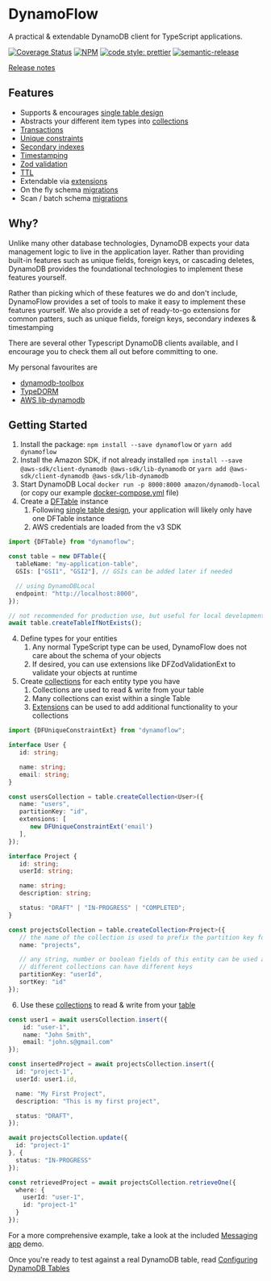 # DynamoFlow

A practical & extendable DynamoDB client for TypeScript applications.

[![Coverage Status](https://coveralls.io/repos/github/jyelewis/DynamoFlow/badge.svg?branch=main)](https://coveralls.io/github/jyelewis/DynamoFlow?branch=main)
[![NPM](https://img.shields.io/npm/v/dynamoflow.svg)](https://www.npmjs.com/package/dynamoflow)
[![code style: prettier](https://img.shields.io/badge/code_style-prettier-ff69b4.svg?style=flat-square)](https://github.com/prettier/prettier)
[![semantic-release](https://img.shields.io/badge/%20%20%F0%9F%93%A6%F0%9F%9A%80-semantic--release-e10079.svg)](https://github.com/semantic-release/semantic-release)

[Release notes](https://github.com/jyelewis/DynamoFlow/blob/main/docs/Release%20Notes.md)

## Features
* Supports & encourages [single table design](https://aws.amazon.com/blogs/database/single-table-vs-multi-table-design-in-amazon-dynamodb/)
* Abstracts your different item types into [collections](https://github.com/jyelewis/DynamoFlow/blob/main/docs/DFCollection.md)
* [Transactions](https://github.com/jyelewis/DynamoFlow/blob/main/src/DFWriteTransaction.ts)
* [Unique constraints](https://github.com/jyelewis/DynamoFlow/blob/main/src/extensions/DFUniqueConstraintExt.ts)
* [Secondary indexes](https://github.com/jyelewis/DynamoFlow/blob/main/src/extensions/DFSecondaryIndexExt.ts)
* [Timestamping](https://github.com/jyelewis/DynamoFlow/blob/main/src/extensions/DFTimestampsExt.ts)
* [Zod validation](https://github.com/jyelewis/DynamoFlow/blob/main/src/extensions/DFZodValidationExt.ts)
* [TTL](https://github.com/jyelewis/DynamoFlow/blob/main/src/extensions/DFTtlExt.ts)
* Extendable via [extensions](https://github.com/jyelewis/DynamoFlow/blob/main/docs/Collection%20extensions.md)
* On the fly schema [migrations](https://github.com/jyelewis/DynamoFlow/blob/main/src/extensions/DFMigrationExt.ts)
* Scan / batch schema [migrations](https://github.com/jyelewis/DynamoFlow/blob/main/src/extensions/DFMigrationExt.ts)

## Why?
Unlike many other database technologies, DynamoDB expects your data management logic to live in the application layer.
Rather than providing built-in features such as unique fields, foreign keys, or cascading deletes,
DynamoDB provides the foundational technologies to implement these features yourself.

Rather than picking which of these features we do and don't include, DynamoFlow provides a set of tools to make it easy to implement these features yourself.
We also provide a set of ready-to-go extensions for common patters, such as unique fields, foreign keys, secondary indexes & timestamping

There are several other Typescript DynamoDB clients available, and I encourage you to check them all out before committing to one.

My personal favourites are
 * [dynamodb-toolbox](https://github.com/jeremydaly/dynamodb-toolbox)
 * [TypeDORM](https://github.com/typedorm/typedorm)
 * [AWS lib-dynamodb](https://docs.aws.amazon.com/AWSJavaScriptSDK/v3/latest/Package/-aws-sdk-lib-dynamodb/)


## Getting Started

1. Install the package: `npm install --save dynamoflow` or `yarn add dynamoflow`
2. Install the Amazon SDK, if not already installed `npm install --save @aws-sdk/client-dynamodb @aws-sdk/lib-dynamodb` or `yarn add @aws-sdk/client-dynamodb @aws-sdk/lib-dynamodb`
3. Start DynamoDB Local `docker run -p 8000:8000 amazon/dynamodb-local` (or copy our example [docker-compose.yml](docker-compose.yml) file)
4. Create a [DFTable](https://github.com/jyelewis/DynamoFlow/blob/main/docs/DFTable.md) instance
    1. Following [single table design](https://aws.amazon.com/blogs/database/single-table-vs-multi-table-design-in-amazon-dynamodb/), your application will likely only have one DFTable instance
    2. AWS credentials are loaded from the v3 SDK
```typescript
import {DFTable} from "dynamoflow";

const table = new DFTable({
  tableName: "my-application-table",
  GSIs: ["GSI1", "GSI2"], // GSIs can be added later if needed

  // using DynamoDBLocal
  endpoint: "http://localhost:8000",
});

// not recommended for production use, but useful for local development
await table.createTableIfNotExists();
```

4. Define types for your entities
    1. Any normal TypeScript type can be used, DynamoFlow does not care about the schema of your objects
    2. If desired, you can use extensions like DFZodValidationExt to validate your objects at runtime
5. Create [collections](https://github.com/jyelewis/DynamoFlow/blob/main/docs/DFCollection.md) for each entity type you have
    1. Collections are used to read & write from your table
    2. Many collections can exist within a single Table
    3. [Extensions](https://github.com/jyelewis/DynamoFlow/blob/main/docs/Collection%20extensions.md) can be used to add additional functionality to your collections

```typescript
import {DFUniqueConstraintExt} from "dynamoflow";

interface User {
   id: string;

   name: string;
   email: string;
}

const usersCollection = table.createCollection<User>({
   name: "users",
   partitionKey: "id",
   extensions: [
      new DFUniqueConstraintExt('email')
   ],
});

interface Project {
   id: string;
   userId: string;

   name: string;
   description: string;

   status: "DRAFT" | "IN-PROGRESS" | "COMPLETED";
}

const projectsCollection = table.createCollection<Project>({
   // the name of the collection is used to prefix the partition key for each item
   name: "projects",

   // any string, number or boolean fields of this entity can be used as keys
   // different collections can have different keys
   partitionKey: "userId",
   sortKey: "id"
});

```

6. Use these [collections](https://github.com/jyelewis/DynamoFlow/blob/main/docs/DFCollection.md) to read & write from your [table](https://github.com/jyelewis/DynamoFlow/blob/main/docs/DFTable.md)
```typescript
const user1 = await usersCollection.insert({
    id: "user-1",
    name: "John Smith",
    email: "john.s@gmail.com"
});

const insertedProject = await projectsCollection.insert({
  id: "project-1",
  userId: user1.id,

  name: "My First Project",
  description: "This is my first project",

  status: "DRAFT",
});

await projectsCollection.update({
  id: "project-1"
}, {
  status: "IN-PROGRESS"
});

const retrievedProject = await projectsCollection.retrieveOne({
  where: {
    userId: "user-1",
    id: "project-1"
  }
});
```

For a more comprehensive example, take a look at the included [Messaging app](https://github.com/jyelewis/DynamoFlow/blob/main/src/examples/messaging_app) demo.

Once you're ready to test against a real DynamoDB table, read [Configuring DynamoDB Tables](https://github.com/jyelewis/DynamoFlow/blob/main/docs/Configuring%20DynamoDB%20tables.md)
